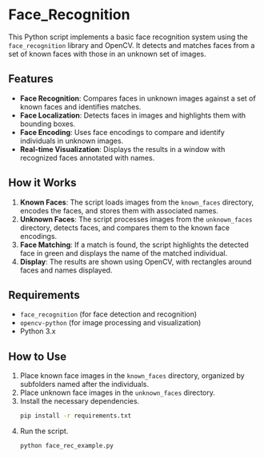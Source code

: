 # Face_Recognition

This Python script implements a basic face recognition system using the `face_recognition` library and OpenCV. It detects and matches faces from a set of known faces with those in an unknown set of images.

## Features
- **Face Recognition**: Compares faces in unknown images against a set of known faces and identifies matches.
- **Face Localization**: Detects faces in images and highlights them with bounding boxes.
- **Face Encoding**: Uses face encodings to compare and identify individuals in unknown images.
- **Real-time Visualization**: Displays the results in a window with recognized faces annotated with names.

## How it Works
1. **Known Faces**: The script loads images from the `known_faces` directory, encodes the faces, and stores them with associated names.
2. **Unknown Faces**: The script processes images from the `unknown_faces` directory, detects faces, and compares them to the known face encodings.
3. **Face Matching**: If a match is found, the script highlights the detected face in green and displays the name of the matched individual.
4. **Display**: The results are shown using OpenCV, with rectangles around faces and names displayed.

## Requirements
- `face_recognition` (for face detection and recognition)
- `opencv-python` (for image processing and visualization)
- Python 3.x

## How to Use
1. Place known face images in the `known_faces` directory, organized by subfolders named after the individuals.
2. Place unknown face images in the `unknown_faces` directory.
3. Install the necessary dependencies.
    ```bash
    pip install -r requirements.txt
    ```
4. Run the script.
    ```bash
    python face_rec_example.py
    ```
